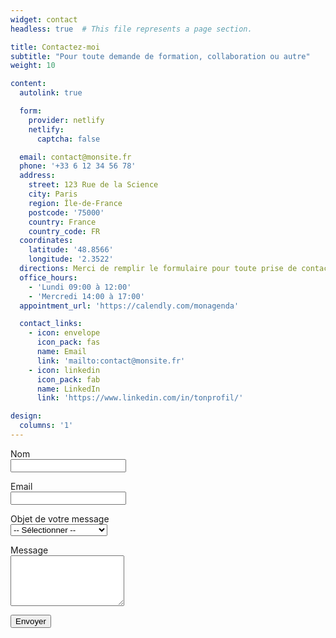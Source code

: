 ```yaml
---
widget: contact
headless: true  # This file represents a page section.

title: Contactez-moi
subtitle: "Pour toute demande de formation, collaboration ou autre"
weight: 10

content:
  autolink: true

  form:
    provider: netlify
    netlify:
      captcha: false

  email: contact@monsite.fr
  phone: '+33 6 12 34 56 78'
  address:
    street: 123 Rue de la Science
    city: Paris
    region: Île-de-France
    postcode: '75000'
    country: France
    country_code: FR
  coordinates:
    latitude: '48.8566'
    longitude: '2.3522'
  directions: Merci de remplir le formulaire pour toute prise de contact.
  office_hours:
    - 'Lundi 09:00 à 12:00'
    - 'Mercredi 14:00 à 17:00'
  appointment_url: 'https://calendly.com/monagenda'

  contact_links:
    - icon: envelope
      icon_pack: fas
      name: Email
      link: 'mailto:contact@monsite.fr'
    - icon: linkedin
      icon_pack: fab
      name: LinkedIn
      link: 'https://www.linkedin.com/in/tonprofil/'

design:
  columns: '1'
---
```


<form name="contact" method="POST" data-netlify="true">
  <p>
    <label>Nom<br>
      <input type="text" name="name" required>
    </label>
  </p>
  <p>
    <label>Email<br>
      <input type="email" name="email" required>
    </label>
  </p>
  <p>
    <label>Objet de votre message<br>
      <select name="objet" required>
        <option value="">-- Sélectionner --</option>
        <option value="former">Former</option>
        <option value="cours">Donner des cours</option>
        <option value="projet">Travailler sur un projet</option>
        <option value="devis">Demande de devis</option>
        <option value="autre">Autre</option>
      </select>
    </label>
  </p>
  <p>
    <label>Message<br>
      <textarea name="message" rows="5" required></textarea>
    </label>
  </p>
  <p>
    <button type="submit">Envoyer</button>
  </p>
</form>
